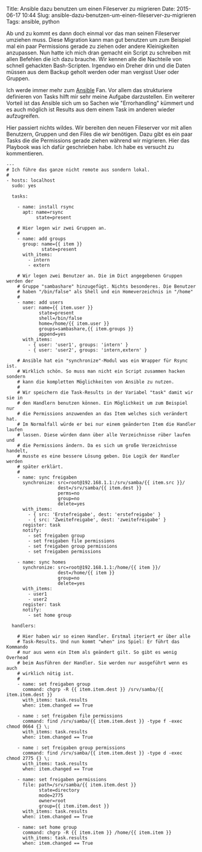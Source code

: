 Title: Ansible dazu benutzen um einen Fileserver zu migrieren
Date: 2015-06-17 10:44
Slug: ansible-dazu-benutzen-um-einen-fileserver-zu-migrieren
Tags: ansible, python


Ab und zu kommt es dann doch einmal vor das man seinen Fileserver umziehen muss. Diese Migration kann man gut benutzen um zum Beispiel mal ein paar Permissions gerade zu ziehen oder andere Kleinigkeiten anzupassen. Nun hatte ich mich dran gemacht ein Script zu schreiben mit allen Befehlen die ich dazu brauche. Wir kennen alle die Nachteile von schnell gehackten Bash-Scripten. Irgendwo ein Dreher drin und die Daten müssen aus dem Backup geholt werden oder man vergisst User oder Gruppen.

Ich werde immer mehr zum [Ansible](http://www.ansible.com/) Fan. Vor allem das strukturiere definieren von Tasks hilft mir sehr meine Aufgabe darzustellen. Ein weiterer Vorteil ist das Ansible sich um so Sachen wie "Errorhandling" kümmert und es auch möglich ist Results aus dem einem Task im anderen wieder aufzugreifen.

Hier passiert nichts wildes. Wir bereiten den neuen Fileserver vor mit allen Benutzern, Gruppen und den Files die wir benötigen. Dazu gibt es ein paar Tasks die die Permissions gerade ziehen während wir migrieren. Hier das Playbook was ich dafür geschrieben habe. Ich habe es versucht zu kommentieren.

```
---
# Ich führe das ganze nicht remote aus sondern lokal.
#
- hosts: localhost
  sudo: yes

  tasks:

    - name: install rsync
      apt: name=rsync
           state=present

    # Hier legen wir zwei Gruppen an.
    #
    - name: add groups
      group: name={{ item }}
             state=present
      with_items:
        - intern
        - extern

    # Wir legen zwei Benutzer an. Die im Dict angegebenen Gruppen werden der
    # Gruppe "sambashare" hinzugefügt. Nichts besonderes. Die Benutzer
    # haben "/bin/false" als Shell und ein Homeverzeichnis in "/home"
    #
    - name: add users
      user: name={{ item.user }}
            state=present
            shell=/bin/false
            home=/home/{{ item.user }}
            groups=sambashare,{{ item.groups }}
            append=yes
      with_items:
        - { user: 'user1', groups: 'intern' }
        - { user: 'user2', groups: 'intern,extern' }

    # Ansible hat ein "synchronize"-Modul was ein Wrapper für Rsync ist.
    # Wirklich schön. So muss man nicht ein Script zusammen hacken sondern
    # kann die kompletten Möglichkeiten von Ansible zu nutzen.
    #
    # Wir speichern die Task-Results in der Variabel "task" damit wir sie in
    # den Handlern benutzen können. Ein Möglichkeit um zum Beispiel nur
    # die Permissions anzuwenden an das Item welches sich verändert hat.
    # Im Normalfall würde er bei nur einem geänderten Item die Handler laufen
    # lassen. Diese würden dann über alle Verzeichnisse rüber laufen und
    # die Permissions ändern. Da es sich um große Verzeichnisse handelt,
    # musste es eine bessere Lösung geben. Die Logik der Handler werden
    # später erklärt.
    #
    - name: sync freigaben
      synchronize: src=root@192.168.1.1:/srv/samba/{{ item.src }}/
                   dest=/srv/samba/{{ item.dest }}
                   perms=no
                   group=no
                   delete=yes
      with_items:
        - { src: 'Erstefreigabe', dest: 'erstefreigabe' }
        - { src: 'Zweitefreigabe', dest: 'zweitefreigabe' }
      register: task
      notify:
        - set freigaben group
        - set freigaben file permissions
        - set freigaben group permissions
        - set freigaben permissions

    - name: sync homes
      synchronize: src=root@192.168.1.1:/home/{{ item }}/
                   dest=/home/{{ item }}
                   group=no
                   delete=yes
      with_items:
        - user1
        - user2
      register: task
      notify:
        - set home group

  handlers:

    # Hier haben wir so einen Handler. Erstmal iteriert er über alle
    # Task-Results. Und nun kommt "when" ins Spiel: Er führt das Kommando
    # nur aus wenn ein Item als geändert gilt. So gibt es wenig Overhead
    # beim Ausführen der Handler. Sie werden nur ausgeführt wenn es auch
    # wirklich nötig ist.
    #
    - name: set freigaben group
      command: chgrp -R {{ item.item.dest }} /srv/samba/{{ item.item.dest }}
      with_items: task.results
      when: item.changed == True

    - name : set freigaben file permissions
      command: find /srv/samba/{{ item.item.dest }} -type f -exec chmod 0664 {} \;
      with_items: task.results
      when: item.changed == True

    - name : set freigaben group permissions
      command: find /srv/samba/{{ item.item.dest }} -type d -exec chmod 2775 {} \;
      with_items: task.results
      when: item.changed == True

    - name: set freigaben permissions
      file: path=/srv/samba/{{ item.item.dest }}
            state=directory
            mode=2775
            owner=root
            group={{ item.item.dest }}
      with_items: task.results
      when: item.changed == True

    - name: set home group
      command: chgrp -R {{ item.item }} /home/{{ item.item }}
      with_items: task.results
      when: item.changed == True
```
